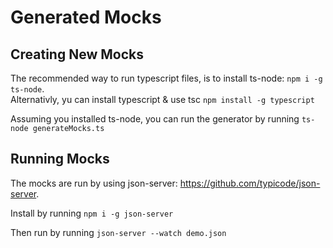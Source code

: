 # Generated Mocks

## Creating New Mocks

The recommended way to run typescript files, is to install ts-node: `npm i -g ts-node`.  
Alternativly, yu can install typescript & use tsc `npm install -g typescript`

Assuming you installed ts-node, you can run the generator by running `ts-node generateMocks.ts`

## Running Mocks

The mocks are run by using json-server: https://github.com/typicode/json-server.

Install by running `npm i -g json-server`

Then run by running `json-server --watch demo.json`